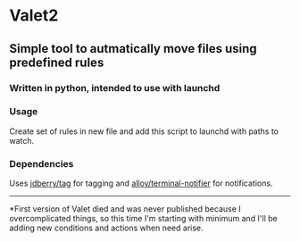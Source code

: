 # Valet2

## Simple tool to autmatically move files using predefined rules

### Written in python, intended to use with launchd

### Usage

Create set of rules in new file and add this script to launchd with paths to watch.

### Dependencies

Uses [jdberry/tag](https://github.com/jdberry/tag) for tagging and [alloy/terminal-notifier](https://github.com/alloy/terminal-notifier) for notifications.

---

*First version of Valet died and was never published because I overcomplicated things, so this time I'm starting with minimum and I'll be adding new conditions and actions when need arise. 